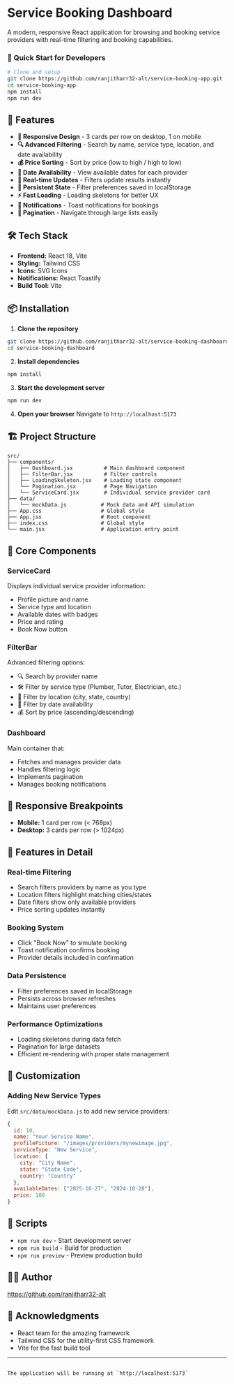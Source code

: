 # Service Booking Dashboard

A modern, responsive React application for browsing and booking service providers with real-time filtering and booking capabilities.

### 🚀 Quick Start for Developers

```bash
# Clone and setup
git clone https://github.com/ranjitharr32-alt/service-booking-app.git
cd service-booking-app
npm install
npm run dev
```

## 🚀 Features

- **📱 Responsive Design** - 3 cards per row on desktop, 1 on mobile
- **🔍 Advanced Filtering** - Search by name, service type, location, and date availability
- **💰 Price Sorting** - Sort by price (low to high / high to low)
- **📅 Date Availability** - View available dates for each provider
- **🎯 Real-time Updates** - Filters update results instantly
- **💾 Persistent State** - Filter preferences saved in localStorage
- **⚡ Fast Loading** - Loading skeletons for better UX
- **🔔 Notifications** - Toast notifications for bookings
- **📄 Pagination** - Navigate through large lists easily

## 🛠️ Tech Stack

- **Frontend:** React 18, Vite
- **Styling:** Tailwind CSS
- **Icons:** SVG Icons
- **Notifications:** React Toastify
- **Build Tool:** Vite

## 📦 Installation

1. **Clone the repository**
```bash
git clone https://github.com/ranjitharr32-alt/service-booking-dashboard.git
cd service-booking-dashboard
```

2. **Install dependencies**
```bash
npm install
```

3. **Start the development server**
```bash
npm run dev
```

4. **Open your browser**
Navigate to `http://localhost:5173`

## 🏗️ Project Structure

```
src/
├── components/
│   ├── Dashboard.jsx          # Main dashboard component
│   ├── FilterBar.jsx          # Filter controls
│   ├── LoadingSkeleton.jsx    # Loading state component
│   └── Pagination.jsx         # Page Navigation
│   └── ServiceCard.jsx        # Individual service provider card
├── data/
│   └── mockData.js           # Mock data and API simulation
├── App.css                   # Global style
├── App.jsx                   # Root component
├── index.css                 # Global style
└── main.jsx                  # Application entry point
```

## 🎯 Core Components

### ServiceCard
Displays individual service provider information:
- Profile picture and name
- Service type and location
- Available dates with badges
- Price and rating
- Book Now button

### FilterBar
Advanced filtering options:
- 🔍 Search by provider name
- 🛠️ Filter by service type (Plumber, Tutor, Electrician, etc.)
- 📍 Filter by location (city, state, country)
- 📅 Filter by date availability
- 💰 Sort by price (ascending/descending)

### Dashboard
Main container that:
- Fetches and manages provider data
- Handles filtering logic
- Implements pagination
- Manages booking notifications

## 📱 Responsive Breakpoints

- **Mobile:** 1 card per row (< 768px)
- **Desktop:** 3 cards per row (> 1024px)

## 🎨 Features in Detail

### Real-time Filtering
- Search filters providers by name as you type
- Location filters highlight matching cities/states
- Date filters show only available providers
- Price sorting updates instantly

### Booking System
- Click "Book Now" to simulate booking
- Toast notification confirms booking
- Provider details included in confirmation

### Data Persistence
- Filter preferences saved in localStorage
- Persists across browser refreshes
- Maintains user preferences

### Performance Optimizations
- Loading skeletons during data fetch
- Pagination for large datasets
- Efficient re-rendering with proper state management

## 🔧 Customization

### Adding New Service Types
Edit `src/data/mockData.js` to add new service providers:

```javascript
{
  id: 10,
  name: "Your Service Name",
  profilePicture: "/images/providers/mynewimage.jpg",
  serviceType: "New Service",
  location: {
    city: "City Name",
    state: "State Code",
    country: "Country"
  },
  availableDates: ["2025-10-27", "2024-10-28"],
  price: 100
}
```
## 📄 Scripts

- `npm run dev` - Start development server
- `npm run build` - Build for production
- `npm run preview` - Preview production build

## 👨‍💻 Author

https://github.com/ranjitharr32-alt

## 🙏 Acknowledgments

- React team for the amazing framework
- Tailwind CSS for the utility-first CSS framework
- Vite for the fast build tool

---





```

The application will be running at `http://localhost:5173`
